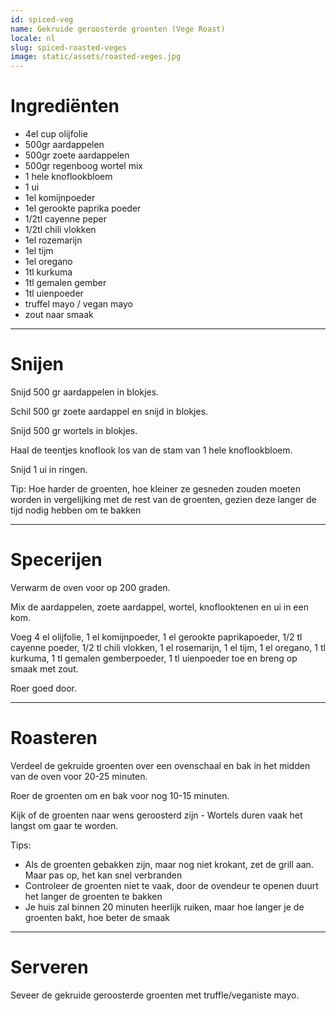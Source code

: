 ```yaml
---
id: spiced-veg
name: Gekruide geroosterde groenten (Vege Roast)
locale: nl
slug: spiced-roasted-veges
image: static/assets/roasted-veges.jpg
---
```


# Ingrediënten

- 4el cup olijfolie
- 500gr aardappelen 
- 500gr zoete aardappelen 
- 500gr regenboog wortel mix 
- 1 hele knoflookbloem 
- 1 ui 
- 1el komijnpoeder
- 1el gerookte paprika poeder
- 1/2tl cayenne peper
- 1/2tl chili vlokken
- 1el rozemarijn
- 1el tijm
- 1el oregano
- 1tl kurkuma
- 1tl gemalen gember
- 1tl uienpoeder
- truffel mayo / vegan mayo
- zout naar smaak

---

# Snijen

Snijd 500 gr aardappelen in blokjes.

Schil 500 gr zoete aardappel en snijd in blokjes.

Snijd 500 gr wortels in blokjes.

Haal de teentjes knoflook los van de stam van 1 hele knoflookbloem.

Snijd 1 ui in ringen.

Tip: Hoe harder de groenten, hoe kleiner ze gesneden zouden moeten worden in vergelijking met de rest van de groenten, gezien deze langer de tijd nodig hebben om te bakken

---

# Specerijen

Verwarm de oven voor op 200 graden.

Mix de aardappelen, zoete aardappel, wortel, knoflooktenen en ui in een kom.

Voeg 4 el olijfolie, 1 el komijnpoeder, 1 el gerookte paprikapoeder, 1/2 tl cayenne poeder, 1/2 tl chili vlokken, 1 el rosemarijn, 1 el tijm, 1 el oregano, 1 tl kurkuma, 1 tl gemalen gemberpoeder, 1 tl uienpoeder toe en breng op smaak met zout.

Roer goed door.

---

# Roasteren

Verdeel de gekruide groenten over een ovenschaal en bak in het midden van de oven voor 20-25 minuten.

Roer de groenten om en bak voor nog 10-15 minuten.

Kijk of de groenten naar wens geroosterd zijn - Wortels duren vaak het langst om gaar te worden.

Tips:

- Als de groenten gebakken zijn, maar nog niet krokant, zet de grill aan. Maar pas op, het kan snel verbranden
- Controleer de groenten niet te vaak, door de ovendeur te openen duurt het langer de groenten te bakken
- Je huis zal binnen 20 minuten heerlijk ruiken, maar hoe langer je de groenten bakt, hoe beter de smaak

---

# Serveren

Seveer de gekruide geroosterde groenten met truffle/veganiste mayo.
